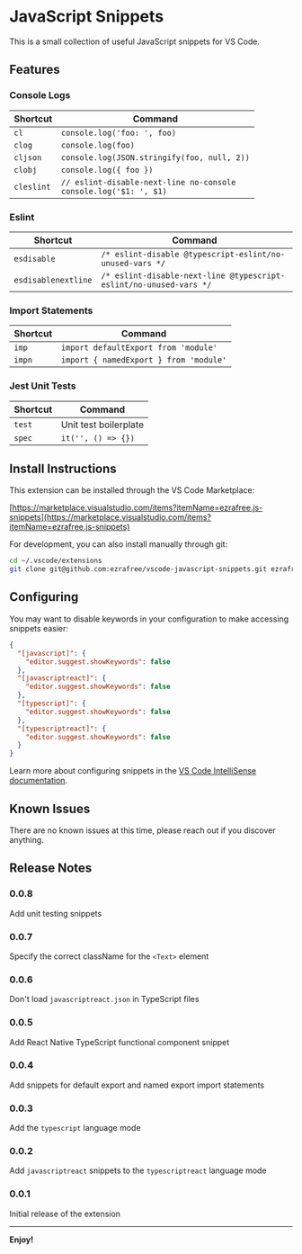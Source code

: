 # JavaScript Snippets

This is a small collection of useful JavaScript snippets for VS Code.

## Features

### Console Logs

| Shortcut   | Command                                                               |
| ---------- | --------------------------------------------------------------------- |
| `cl`       | `console.log('foo: ', foo)`                                           |
| `clog`     | `console.log(foo)`                                                    |
| `cljson`   | `console.log(JSON.stringify(foo, null, 2))`                           |
| `clobj`    | `console.log({ foo })`                                                |
| `cleslint` | `// eslint-disable-next-line no-console`<br>`console.log('$1: ', $1)` |

### Eslint

| Shortcut            | Command                                                            |
| ------------------- | ------------------------------------------------------------------ |
| `esdisable`         | `/* eslint-disable @typescript-eslint/no-unused-vars */`           |
| `esdisablenextline` | `/* eslint-disable-next-line @typescript-eslint/no-unused-vars */` |

### Import Statements

| Shortcut | Command                                |
| -------- | -------------------------------------- |
| `imp`    | `import defaultExport from 'module'`   |
| `impn`   | `import { namedExport } from 'module'` |

### Jest Unit Tests

| Shortcut | Command               |
| -------- | --------------------- |
| `test`   | Unit test boilerplate |
| `spec`   | `it('', () => {})`    |

## Install Instructions

This extension can be installed through the VS Code Marketplace:

[https://marketplace.visualstudio.com/items?itemName=ezrafree.js-snippets](https://marketplace.visualstudio.com/items?itemName=ezrafree.js-snippets)

For development, you can also install manually through git:

```sh
cd ~/.vscode/extensions
git clone git@github.com:ezrafree/vscode-javascript-snippets.git ezrafree.js-snippets
```

## Configuring

You may want to disable keywords in your configuration to make accessing snippets easier:

```json
{
  "[javascript]": {
    "editor.suggest.showKeywords": false
  },
  "[javascriptreact]": {
    "editor.suggest.showKeywords": false
  },
  "[typescript]": {
    "editor.suggest.showKeywords": false
  },
  "[typescriptreact]": {
    "editor.suggest.showKeywords": false
  }
}
```

Learn more about configuring snippets in the [VS Code IntelliSense documentation](https://code.visualstudio.com/docs/editor/intellisense#_customizing-intellisense).

## Known Issues

There are no known issues at this time, please reach out if you discover anything.

## Release Notes

### 0.0.8

Add unit testing snippets

### 0.0.7

Specify the correct className for the `<Text>` element

### 0.0.6

Don't load `javascriptreact.json` in TypeScript files

### 0.0.5

Add React Native TypeScript functional component snippet

### 0.0.4

Add snippets for default export and named export import statements

### 0.0.3

Add the `typescript` language mode

### 0.0.2

Add `javascriptreact` snippets to the `typescriptreact` language mode

### 0.0.1

Initial release of the extension

---

**Enjoy!**
